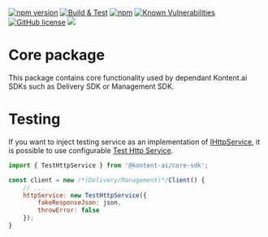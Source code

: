 
[![npm version](https://badge.fury.io/js//%40kontent-ai%2Fcore-sdk.svg)](https://badge.fury.io/js/@kontent-ai/core-sdk)
[![Build & Test](https://github.com/kontent-ai/core-sdk-js/actions/workflows/integrate.yml/badge.svg)](https://github.com/kontent-ai/core-sdk-js/actions/workflows/integrate.yml)
[![npm](https://img.shields.io/npm/dt/@kontent-ai/core-sdk.svg)](https://www.npmjs.com/package/@kontent-ai/core-sdk)
[![Known Vulnerabilities](https://snyk.io/test/github/Kontent-ai/core-sdk-js/badge.svg)](https://snyk.io/test/github/kontent-ai/core-sdk-js)
[![GitHub license](https://img.shields.io/github/license/Kontent-ai/core-sdk-js.svg)](https://github.com/kontent-ai/core-sdk-js)
[![](https://data.jsdelivr.com/v1/package/npm/@kontent-ai/core-sdk/badge)](https://www.jsdelivr.com/package/npm/@kontent-ai/core-sdk)

# Core package

This package contains core functionality used by dependant Kontent.ai SDKs such as Delivery SDK or Management SDK.

# Testing

If you want to inject testing service as an implementation of [IHttpService](lib/http/ihttp.service.ts), it is possible to use configurable [Test Http Service](lib/http/test-http.service.ts).

```js
import { TestHttpService } from '@kontent-ai/core-sdk';

const client = new /*(Delivery/Management)*/Client() {
    // ...
    httpService: new TestHttpService({
        fakeResponseJson: json,
        throwError: false
    });
}
```



